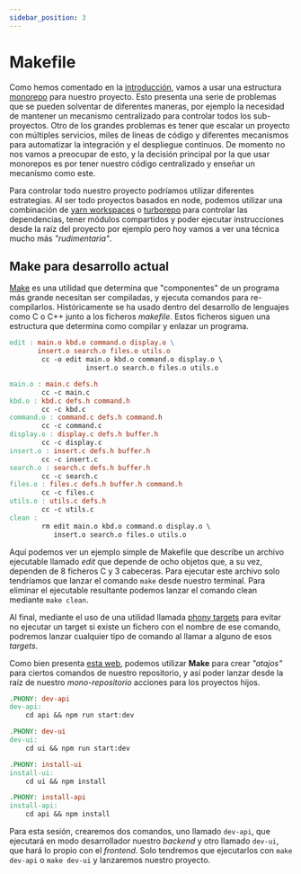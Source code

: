 ```yaml
---
sidebar_position: 3
---
```


# Makefile

Como hemos comentado en la [introducción](./intro#monorepo), vamos a usar una estructura [monorepo](https://www.atlassian.com/git/tutorials/monorepos) para nuestro proyecto. Esto presenta una serie de problemas que se pueden solventar de diferentes maneras, por ejemplo la necesidad de mantener un mecanismo centralizado para controlar todos los sub-proyectos. Otro de los grandes problemas es tener que escalar un proyecto con múltiples servicios, miles de lineas de código y diferentes mecanísmos para automatizar la integración y el despliegue continuos. De momento no nos vamos a preocupar de esto, y la decisión principal por la que usar monorepos es por tener nuestro código centralizado y enseñar un mecanísmo como este.

Para controlar todo nuestro proyecto podríamos utilizar diferentes estrategias. Al ser todo proyectos basados en node, podemos utilizar una combinación de [yarn workspaces](https://classic.yarnpkg.com/lang/en/docs/workspaces/) o [turborepo](https://turborepo.org) para controlar las dependencias, tener módulos compartidos y poder ejecutar instrucciones desde la raíz del proyecto por ejemplo pero hoy vamos a ver una técnica mucho más *"rudimentaria"*.

## Make para desarrollo actual

[Make](https://www.gnu.org/software/make/manual/make.html) es una utilidad que determina que "componentes" de un programa más grande necesitan ser compiladas, y ejecuta comandos para re-compilarlos. Históricamente se ha usado dentro del desarrollo de lenguajes como C o C++ junto a los ficheros *makefile*. Estos ficheros siguen una estructura que determina como compilar y enlazar un programa.

```makefile title="Ejemplo de Makefile"
edit : main.o kbd.o command.o display.o \
       insert.o search.o files.o utils.o
        cc -o edit main.o kbd.o command.o display.o \
                   insert.o search.o files.o utils.o

main.o : main.c defs.h
        cc -c main.c
kbd.o : kbd.c defs.h command.h
        cc -c kbd.c
command.o : command.c defs.h command.h
        cc -c command.c
display.o : display.c defs.h buffer.h
        cc -c display.c
insert.o : insert.c defs.h buffer.h
        cc -c insert.c
search.o : search.c defs.h buffer.h
        cc -c search.c
files.o : files.c defs.h buffer.h command.h
        cc -c files.c
utils.o : utils.c defs.h
        cc -c utils.c
clean :
        rm edit main.o kbd.o command.o display.o \
           insert.o search.o files.o utils.o
```

Aquí podemos ver un ejemplo simple de Makefile que describe un archivo ejecutable llamado *edit* que depende de ocho objetos que, a su vez, dependen de 8 ficheros C y 3 cabeceras. Para ejecutar este archivo solo tendríamos que lanzar el comando `make` desde nuestro terminal. Para eliminar el ejecutable resultante podemos lanzar el comando clean mediante `make clean`.

Al final, mediante el uso de una utilidad llamada [phony targets](https://www.gnu.org/software/make/manual/make.html#Phony-Targets) para evitar no ejecutar un target si existe un fichero con el nombre de ese comando, podremos lanzar cualquier tipo de comando al llamar a alguno de esos *targets*.

Como bien presenta [esta web](https://makefile.site/#subscribe), podemos utilizar **Make** para crear *"atajos"* para ciertos comandos de nuestro repositorio, y así poder lanzar desde la raíz de nuestro *mono-repositorio* acciones para los proyectos hijos.

```makefile title="Makefile"
.PHONY: dev-api
dev-api:
    cd api && npm run start:dev

.PHONY: dev-ui
dev-ui:
    cd ui && npm run start:dev

.PHONY: install-ui
install-ui:
    cd ui && npm install

.PHONY: install-api
install-api:
    cd api && npm install
```

Para esta sesión, crearemos dos comandos, uno llamado `dev-api`, que ejecutará en modo desarrollador nuestro *backend* y otro llamado `dev-ui`, que hará lo propio con el *frontend*. Solo tendremos que ejecutarlos con `make dev-api` o `make dev-ui` y lanzaremos nuestro proyecto.
